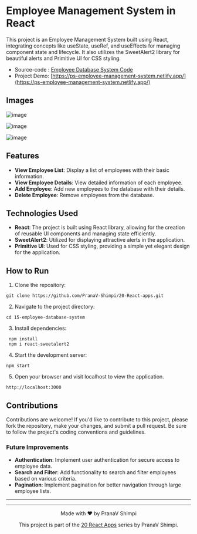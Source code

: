 # Employee Management System in React

This project is an Employee Management System built using React, integrating concepts like useState, useRef, and useEffects for managing component state and lifecycle. It also utilizes the SweetAlert2 library for beautiful alerts and Primitive UI for CSS styling.

- Source-code : [Employee Database System Code](https://github.com/PranaV-Shimpi/20-React-apps/edit/main/15-employee-database-system)
- Project Demo: [https://ps-employee-management-system.netlify.app/](https://ps-employee-management-system.netlify.app/)

## Images
![image](https://github.com/PranaV-Shimpi/20-React-apps/assets/40532644/559a7789-8e3e-407c-a0f7-2646652840da)

![image](https://github.com/PranaV-Shimpi/20-React-apps/assets/40532644/edc6137f-c225-498f-957b-2b51e08d3464)

![image](https://github.com/PranaV-Shimpi/20-React-apps/assets/40532644/dd4626a3-5fae-403c-b127-0eb43d154dde)

## Features

- **View Employee List**: Display a list of employees with their basic information.
- **View Employee Details**: View detailed information of each employee.
- **Add Employee**: Add new employees to the database with their details.
- **Delete Employee**: Remove employees from the database.

## Technologies Used

- **React**: The project is built using React library, allowing for the creation of reusable UI components and managing state efficiently.
- **SweetAlert2**: Utilized for displaying attractive alerts in the application.
- **Primitive UI**: Used for CSS styling, providing a simple yet elegant design for the application.

## How to Run

1. Clone the repository:

```
git clone https://github.com/PranaV-Shimpi/20-React-apps.git
```

2. Navigate to the project directory:

```
cd 15-employee-database-system
```

3. Install dependencies:

```
 npm install
 npm i react-sweetalert2
```

4. Start the development server:

```
npm start
```

5. Open your browser and visit localhost to view the application.
```
http://localhost:3000 
```


## Contributions

Contributions are welcome! If you'd like to contribute to this project, please fork the repository, make your changes, and submit a pull request. Be sure to follow the project's coding conventions and guidelines.

### Future Improvements 

- **Authentication**: Implement user authentication for secure access to employee data.
- **Search and Filter**: Add functionality to search and filter employees based on various criteria.
- **Pagination**: Implement pagination for better navigation through large employee lists.

---

---

<p align="center">
 Made with ❤️ by  PranaV Shimpi
</p>


<p align="center" >This project is part of the <a href="https://github.com/PranaV-Shimpi/20-React-apps" target="_blank">20 React Apps</a> series by PranaV Shimpi.</p>
